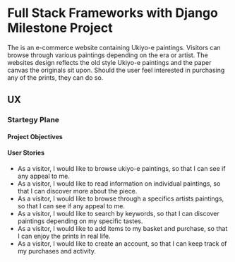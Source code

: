 # Full Stack Frameworks with Django Milestone Project
The is an e-commerce website containing Ukiyo-e paintings. Visitors can browse through various paintings depending on the era or artist. The websites design reflects the old style Ukiyo-e paintings and the paper canvas the originals sit upon. Should the user feel interested in purchasing any of the prints, they can do so.

## UX

### Startegy Plane
#### Project Objectives
#### User Stories
- As a visitor, I would like to browse ukiyo-e paintings, so that I can see if any appeal to me.
- As a visitor, I would like to read information on individual paintings, so that I can  discover more about the piece.
- As a visitor, I would like to browse through a specifics artists paintings, so that I can see if any appeal to me.
- As a visitor, I would like to search by keywords, so that I can discover paintings depending on my specific tastes.
- As a visitor, I would like to add items to my basket and purchase, so that I can enjoy the prints in real life.
- As a visitor, I would like to create an account, so that I can keep track of my purchases and activity.
